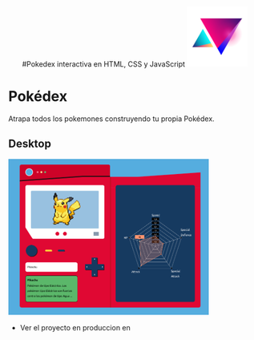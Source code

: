 <div align="center">
#Pokedex interactiva en HTML, CSS y JavaScript
<img width="120px"  src="https://raw.githubusercontent.com/no-te-rindas/logo/main/Logo/LeonidasEsteban-destello-envolvente-cuadrada.png" />
</div>

# Pokédex

Atrapa todos los pokemones construyendo tu propia Pokédex.

## Desktop

<img width="400px"  src="https://github.com/no-te-rindas/imagenes/blob/main/Readmes/pokedex/pokedex.png?raw=true" />

- Ver el proyecto en produccion en
